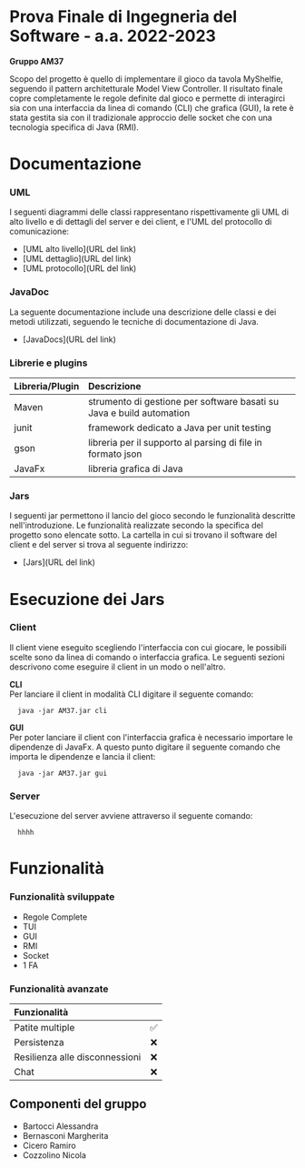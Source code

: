 # Prova Finale di Ingegneria del Software - a.a. 2022-2023

**Gruppo AM37**<br>

Scopo del progetto è quello di implementare il gioco da tavola MyShelfie, seguendo il pattern architetturale Model View Controller.
Il risultato finale copre completamente le regole definite dal gioco e permette di interagirci sia con una interfaccia da linea di comando (CLI) che grafica (GUI), la rete è stata gestita sia con il tradizionale approccio delle socket che con una tecnologia specifica di Java (RMI).<br>

# Documentazione

### UML<br>

I seguenti diagrammi delle classi rappresentano rispettivamente gli UML di alto livello e di dettagli del server e dei client, e l'UML del protocollo di comunicazione:<br>

- [UML alto livello](URL del link)
- [UML dettaglio](URL del link)
- [UML protocollo](URL del link)


### JavaDoc <br>

La seguente documentazione include una descrizione delle classi e dei metodi utilizzati, seguendo le tecniche di documentazione di Java.<br>

- [JavaDocs](URL del link)



### Librerie e plugins<br>

| Libreria/Plugin| Descrizione |
| :--------------| :------    |
| Maven          |    strumento di gestione per software basati su Java e build automation      | 
| junit          |      framework dedicato a Java per unit testing    | 
| gson           |    libreria per il supporto al parsing di file in formato json | 
| JavaFx         |     libreria grafica di Java |

### Jars<br>

I seguenti jar permettono il lancio del gioco secondo le funzionalità descritte nell'introduzione. Le funzionalità realizzate secondo la specifica del progetto sono elencate sotto. La cartella in cui si trovano il software del client e del server si trova al seguente indirizzo: <br>

- [Jars](URL del link)

# Esecuzione dei Jars

### Client <br> 

Il client viene eseguito scegliendo l'interfaccia con cui giocare, le possibili scelte sono da linea di comando o interfaccia grafica. Le seguenti sezioni descrivono come eseguire il client in un modo o nell'altro.<br>

**CLI**<br>
Per lanciare il client in modalità CLI digitare il seguente comando:<br>

      java -jar AM37.jar cli
 

**GUI**<br>
Per poter lanciare il client con l'interfaccia grafica è necessario importare le dipendenze di JavaFx. 
A questo punto digitare il seguente comando che importa le dipendenze e lancia il client:

      java -jar AM37.jar gui


### Server<br>

L'esecuzione del server avviene attraverso il seguente comando:

      hhhh  

# Funzionalità

### Funzionalità sviluppate<br>

- Regole Complete <br>
- TUI <br>
- GUI <br>
- RMI <br>
- Socket <br>
- 1 FA<br>

### Funzionalità avanzate<br>

| Funzionalità                   |          |
| :----------------------------- | :------: |
| Patite multiple                |   ✅     | 
| Persistenza                    |   ❌     | 
| Resilienza alle disconnessioni |   ❌     | 
| Chat                           |    ❌    |


## Componenti del gruppo

- Bartocci Alessandra
- Bernasconi Margherita 
- Cicero Ramiro
- Cozzolino Nicola
